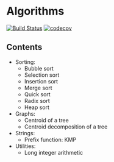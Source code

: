 # Algorithms
[![Build Status](https://travis-ci.org/CUBERLEON/algs.svg?branch=master)](https://travis-ci.org/CUBERLEON/algs)
[![codecov](https://codecov.io/gh/CUBERLEON/algs/branch/master/graph/badge.svg)](https://codecov.io/gh/CUBERLEON/algs)

## Contents
- Sorting:
    - Bubble sort
    - Selection sort
    - Insertion sort
    - Merge sort
    - Quick sort
    - Radix sort
    - Heap sort
- Graphs:
    - Centroid of a tree
    - Centroid decomposition of a tree
- Strings:
    - Prefix function: KMP
- Utilities:
    - Long integer arithmetic
